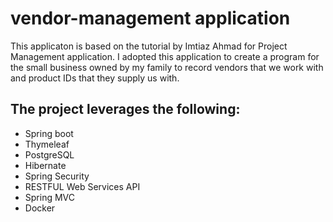# vendor-management application

This applicaton is based on the tutorial by Imtiaz Ahmad for Project Management application. 
I adopted this application to create a program for the small business owned by my family to record vendors that we work with and product IDs that they supply us with. 

## The project leverages the following:

- Spring boot
- Thymeleaf
- PostgreSQL
- Hibernate
- Spring Security
- RESTFUL Web Services API
- Spring MVC 
- Docker
